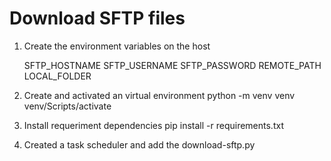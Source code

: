 # Download SFTP files

1. Create the environment variables on the host

    SFTP_HOSTNAME 
    SFTP_USERNAME
    SFTP_PASSWORD
    REMOTE_PATH
    LOCAL_FOLDER

2. Create and activated an virtual environment
   python -m venv venv
   venv/Scripts/activate

3. Install requeriment dependencies
   pip install -r requirements.txt
   
4. Created a task scheduler and add the download-sftp.py